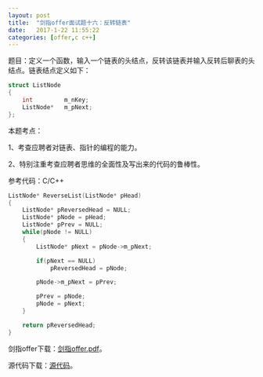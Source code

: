 ```yaml
---
layout:	post
title:	"剑指offer面试题十六：反转链表"
date:	2017-1-22 11:55:22
categories:	[offer,c c++]
---
```


题目：定义一个函数，输入一个链表的头结点，反转该链表并输入反转后聊表的头结点。链表结点定义如下：

```c
struct ListNode
{
	int			m_nKey;
	ListNode*	m_pNext;
};
```

本题考点：

1、考查应聘者对链表、指针的编程的能力。

2、特别注重考查应聘者思维的全面性及写出来的代码的鲁棒性。

参考代码：C/C++

```c
ListNode* ReverseList(ListNode* pHead)
{
    ListNode* pReversedHead = NULL;
    ListNode* pNode = pHead;
    ListNode* pPrev = NULL;
    while(pNode != NULL)
    {
        ListNode* pNext = pNode->m_pNext;

        if(pNext == NULL)
            pReversedHead = pNode;

        pNode->m_pNext = pPrev;

        pPrev = pNode;
        pNode = pNext;
    }

    return pReversedHead;
}
```

剑指offer下载：[剑指offer.pdf](https://raw.githubusercontent.com/cofire/cofire.github.io/master/source/剑指offer.pdf "剑指offer.pdf")。

源代码下载：[源代码](https://raw.githubusercontent.com/cofire/cofire.github.io/master/source/剑指offer源代码.zip "剑指offer源代码")。